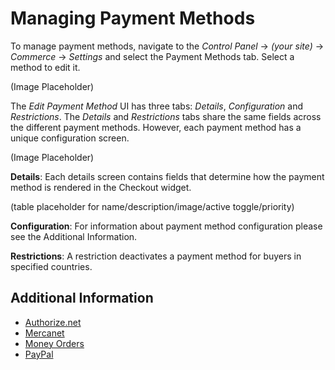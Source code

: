 # Managing Payment Methods

To manage payment methods, navigate to the _Control Panel_ → _(your site)_ → _Commerce_ → _Settings_ and select the Payment Methods tab. Select a method to edit it.

(Image Placeholder)

The _Edit Payment Method_ UI has three tabs: _Details_, _Configuration_ and _Restrictions_. The _Details_ and _Restrictions_ tabs share the same fields across the different payment methods. However, each payment method has a unique configuration screen.

(Image Placeholder)

**Details**: Each details screen contains fields that determine how the payment method is rendered in the Checkout widget.

(table placeholder for name/description/image/active toggle/priority)

**Configuration**: For information about payment method configuration please see the Additional Information.

**Restrictions**: A restriction deactivates a payment method for buyers in specified countries.

## Additional Information

* [Authorize.net](../../../sales/payments/payment-methods/authorize.net/README.md)
* [Mercanet](../../../sales/payments/payment-methods/mercanet/README.md)
* [Money Orders](../../../sales/payments/payment-methods/money-orders/README.md)
* [PayPal](../../../sales/payments/payment-methods/paypal/README.md)
